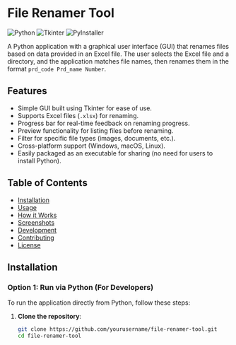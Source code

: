 # File Renamer Tool

![Python](https://img.shields.io/badge/Python-3.x-blue.svg) ![Tkinter](https://img.shields.io/badge/Tkinter-GUI-green.svg) ![PyInstaller](https://img.shields.io/badge/PyInstaller-Executable-yellow.svg)

A Python application with a graphical user interface (GUI) that renames files based on data provided in an Excel file. The user selects the Excel file and a directory, and the application matches file names, then renames them in the format `prd_code Prd_name Number`.

## Features

- Simple GUI built using Tkinter for ease of use.
- Supports Excel files (`.xlsx`) for renaming.
- Progress bar for real-time feedback on renaming progress.
- Preview functionality for listing files before renaming.
- Filter for specific file types (images, documents, etc.).
- Cross-platform support (Windows, macOS, Linux).
- Easily packaged as an executable for sharing (no need for users to install Python).

## Table of Contents

- [Installation](#installation)
- [Usage](#usage)
- [How it Works](#how-it-works)
- [Screenshots](#screenshots)
- [Development](#development)
- [Contributing](#contributing)
- [License](#license)

## Installation

### Option 1: Run via Python (For Developers)
To run the application directly from Python, follow these steps:

1. **Clone the repository**:
   ```bash
   git clone https://github.com/yourusername/file-renamer-tool.git
   cd file-renamer-tool
